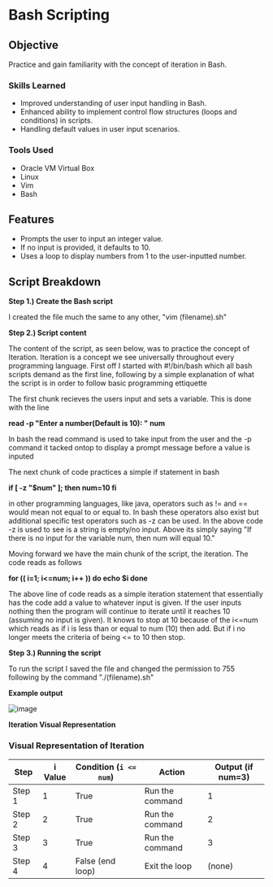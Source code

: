 # Bash Scripting

## Objective

Practice and gain familiarity with the concept of iteration in Bash.

### Skills Learned
- Improved understanding of user input handling in Bash.
- Enhanced ability to implement control flow structures (loops and conditions) in scripts.
- Handling default values in user input scenarios.

### Tools Used
- Oracle VM Virtual Box
- Linux
- Vim
- Bash

## Features
- Prompts the user to input an integer value.
- If no input is provided, it defaults to 10.
- Uses a loop to display numbers from 1 to the user-inputted number.
  
## Script Breakdown

**Step 1.) Create the Bash script**

I created the file much the same to any other, "vim (filename).sh"

**Step 2.) Script content**

The content of the script, as seen below, was to practice the concept of Iteration. Iteration is a concept we see universally throughout every programming language.
First off I started with #!/bin/bash which all bash scripts demand as the first line, following by a simple explanation of what the script is in order to follow basic programming ettiquette 

The first chunk recieves the users input and sets a variable. This is done with the line

**read -p "Enter a number(Default is 10): " num**

In bash the read command is used to take input from the user and the -p command it tacked ontop to display a prompt message before a value is inputed

The next chunk of code practices a simple if statement in bash

**if [ -z "$num" ]; then
          num=10 
fi**

in other programming languages, like java, operators such as != and == would mean not equal to or equal to. In bash these operators also exist but additional specific test operators such as -z can be used.
In the above code -z is used to see is a string is empty/no input. Above its simply saying "If there is no input for the variable num, then num will equal 10."



Moving forward we have the main chunk of the script, the iteration.
The code reads as follows

**for (( i=1; i<=num; i++ ))
do 
        echo $i
done**

The above line of code reads as a simple iteration statement that essentially has the code add a value to whatever input is given. If the user inputs nothing then the program will continue to iterate until it reaches 10 (assuming no input is given). It knows to stop at 10 because of the i<=num 
which reads as if i is less than or equal to num (10) then add. But if i no longer meets the criteria of being <= to 10 then stop.

**Step 3.) Running the script**

To run the script I saved the file and changed the permission to 755 following by the command "./(filename).sh"

**Example output**

![image](https://github.com/user-attachments/assets/c810f650-06b4-4024-b185-8b16dda724d7)




**Iteration Visual Representation**
### Visual Representation of Iteration
| Step   | i Value | Condition (`i <= num`) | Action           | Output (if num=3) |
|--------|---------|------------------------|------------------|-------------------|
| Step 1 | 1       | True                   | Run the command  | 1                 |
| Step 2 | 2       | True                   | Run the command  | 2                 |
| Step 3 | 3       | True                   | Run the command  | 3                 |
| Step 4 | 4       | False (end loop)        | Exit the loop    | (none)            |
